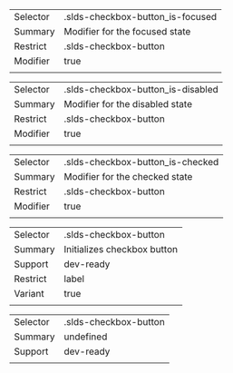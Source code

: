 
|  |  |
|-------|-------|
| Selector | .slds-checkbox-button_is-focused  |
| Summary | Modifier for the focused state |
| Restrict | .slds-checkbox-button |
| Modifier | true |
|  |  |


|  |  |
|-------|-------|
| Selector | .slds-checkbox-button_is-disabled  |
| Summary | Modifier for the disabled state |
| Restrict | .slds-checkbox-button |
| Modifier | true |
|  |  |


|  |  |
|-------|-------|
| Selector | .slds-checkbox-button_is-checked  |
| Summary | Modifier for the checked state |
| Restrict | .slds-checkbox-button |
| Modifier | true |
|  |  |


|  |  |
|-------|-------|
| Selector | .slds-checkbox-button  |
| Summary | Initializes checkbox button |
| Support | dev-ready |
| Restrict | label |
| Variant | true |
|  |  |


|  |  |
|-------|-------|
| Selector | .slds-checkbox-button  |
| Summary | undefined |
| Support | dev-ready |
|  |  |

